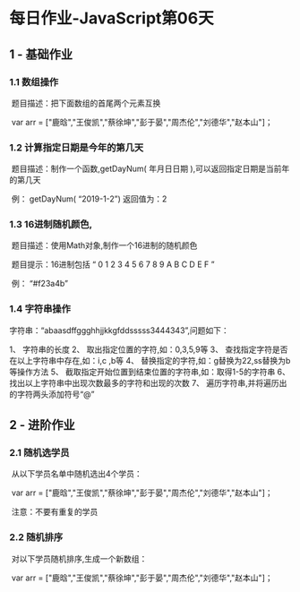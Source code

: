# 每日作业-JavaScript第06天

## 1 - 基础作业

### 1.1  数组操作

​	题目描述：把下面数组的首尾两个元素互换

​	var arr = ["鹿晗","王俊凯","蔡徐坤","彭于晏","周杰伦","刘德华","赵本山"]；

### 1.2 计算指定日期是今年的第几天

​	题目描述：制作一个函数,getDayNum( 年月日日期 ),可以返回指定日期是当前年的第几天

​	例：  getDayNum( “2019-1-2”)    返回值为：2

### 1.3 16进制随机颜色,

​	题目描述：使用Math对象,制作一个16进制的随机颜色

​	题目提示：16进制包括 “ 0  1  2  3  4  5  6  7  8  9  A  B  C  D  E  F ”

​	例： “#f23a4b” 

### 1.4 字符串操作

字符串：“abaasdffggghhjjkkgfddsssss3444343”,问题如下： 

1、 字符串的长度 
2、 取出指定位置的字符,如：0,3,5,9等 
3、 查找指定字符是否在以上字符串中存在,如：i,c ,b等 
4、 替换指定的字符,如：g替换为22,ss替换为b等操作方法 
5、 截取指定开始位置到结束位置的字符串,如：取得1-5的字符串
6、 找出以上字符串中出现次数最多的字符和出现的次数 
7、 遍历字符串,并将遍历出的字符两头添加符号“@”

## 2 - 进阶作业

### 2.1  随机选学员

​	从以下学员名单中随机选出4个学员：

​	var arr = ["鹿晗","王俊凯","蔡徐坤","彭于晏","周杰伦","刘德华","赵本山"]；

​	注意：不要有重复的学员

### 2.2  随机排序

​	对以下学员随机排序,生成一个新数组：

​	var arr = ["鹿晗","王俊凯","蔡徐坤","彭于晏","周杰伦","刘德华","赵本山"]；

​	



